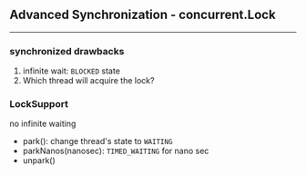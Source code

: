 ## Advanced Synchronization - **concurrent.Lock**

---

### **synchronized** drawbacks

1. infinite wait: `BLOCKED` state
2. Which thread will acquire the lock?

### **LockSupport**

no infinite waiting

- park(): change thread's state to `WAITING`
- parkNanos(nanosec): `TIMED_WAITING` for nano sec
- unpark()